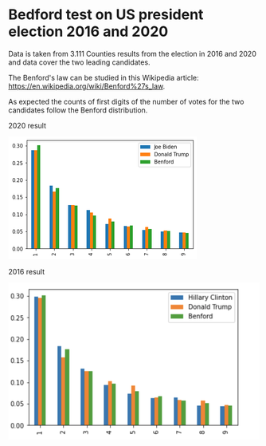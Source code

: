 # Bedford test on US president election 2016 and 2020

Data is taken from 3.111 Counties results from the election in 2016 and 2020 and data cover the two leading candidates.

The Benford's law can be studied in this Wikipedia article: https://en.wikipedia.org/wiki/Benford%27s_law.

As expected the counts of first digits of the number of votes for the two candidates follow the Benford distribution.

2020 result

![](https://github.com/henrikbol/benford_elec/blob/main/chart_2020.png "Benford chart 2020")

2016 result

![](https://github.com/henrikbol/benford_elec/blob/main/chart_2016.png "Benford chart 2016")
